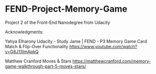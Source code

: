 # FEND-Project-Memory-Game

Project 2 of the Front-End Nanodegree from Udacity

Acknowledgments:

Yahya Elharony
Udacity - Study Jame | FEND - P3 Memory Game
Card Match & Flip-Over Functionality
https://www.youtube.com/watch?v=G8J13lmApkQ

Matthew Cranford 
Moves & Stars
https://matthewcranford.com/memory-game-walkthrough-part-5-moves-stars/
